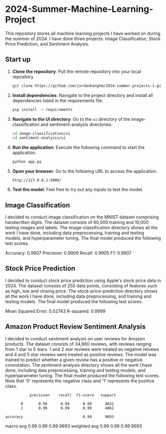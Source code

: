 # 2024-Summer-Machine-Learning-Project
This repository stores all machine learning projects I have worked on during the summer of 2024.
I have done three projects: Image Classification, Stock Price Prediction, and Sentiment Analysis.

## Start up
1. **Clone the repository**: Pull the remote repository into your local repository.
    ```bash
    git clone https://github.com/jordankanghm/2024-summer-projects-1.git
    ```

2. **Install dependencies**: Navigate to the project directory and install all dependencies listed in the requirements file.
    ```bash
    pip install -r requirements
    ```

3. **Navigate to the UI directory**: Go to the `ui` directory of the image-classification and sentiment-analysis directories.
    ```bash
    cd image-classification/ui
    cd sentiment-analysis/ui
    ```

5. **Run the application**: Execute the following command to start the application.
    ```bash
    python app.py
    ```

6. **Open your browser**: Go to the following URL to access the application.
    ```
    http://127.0.0.1:5000/
    ```

7. **Test the model**: Feel free to try out any inputs to test the model.

## Image Classification
I decided to conduct image classification on the MNIST dataset comprising handwritten digits. The dataset consists of 60,000 training and 10,000 testing images and labels. The image-classification directory shows all the work I have done, including data preprocessing, training and testing models, and hyperparameter tuning. The final model produced the following test scores.

Accuracy: 0.9907
Precision: 0.9909
Recall: 0.9905
F1: 0.9907

## Stock Price Prediction
I decided to conduct stock price prediction using Apple's stock price data in 2024. The dataset consists of 250 data points, consisting of features such as high, low and closing price. The stock-price-prediction directory shows all the work I have done, including data preprocessing, and training and testing models. The final model produced the following test scores.

Mean Squared Error: 0.02743
R-squared: 0.9999

## Amazon Product Review Sentiment Analysis
I decided to conduct sentiment analysis on user reviews for Amazon products. The dataset consists of 34,660 reviews, with reviews ranging from 1 star to 5 stars. 1 and 2 star reviews were treated as negative reivews and 4 and 5 star reviews were treated as positive reviews. The model was trained to predict whether a given review has a positive or negative connotation. The sentiment-analysis directory shows all the work I have done, including data preprocessing, training and testing models, and hyperparameter tuning. The final model produced the following test scores. Note that '0' represents the negative class and '1' represents the positive class.

               precision    recall  f1-score   support

           0       0.99      0.99      0.99      4831
           1       0.99      0.99      0.99      4862

    accuracy                           0.99      9693
   macro avg       0.99      0.99      0.99      9693
weighted avg       0.99      0.99      0.99      9693
